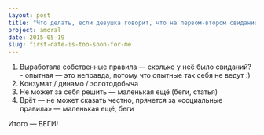```yaml
---
layout: post
title: "Что делать, если девушка говорит, что на первом-втором свидании — это слишком рано"
project: amoral
date: 2015-05-19
slug: first-date-is-too-soon-for-me
---
```



1. Выработала собственные правила — сколько у неё было свиданий? - опытная — это неправда, потому что опытные так себя не ведут :)
2. Конзумат / динамо / золотодобыча
3. Не может за себя решить — маленькая ещё (беги, статья)
4. Врёт — не может сказать честно, прячется за «социальные правила» — маленькая ещё, беги

Итого — БЕГИ!
